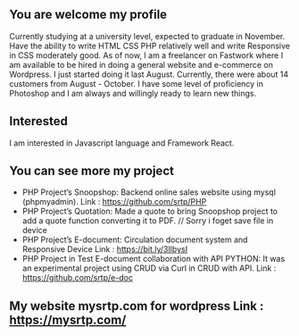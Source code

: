 
## You are welcome my profile

Currently studying at a university level, expected to graduate in November. Have the ability to write HTML CSS PHP relatively well and write Responsive in CSS moderately good.
As of now, I am a freelancer on Fastwork where I am available to be hired in doing a general website and e-commerce on Wordpress. I just started doing it last August. Currently, there were about 14 customers from August - October. I have some level of proficiency in Photoshop and I am always and willingly ready to learn new things.

## Interested
I am interested in Javascript language and Framework React.

## You can see more my project
- PHP Project’s Snoopshop: Backend online sales website using mysql (phpmyadmin). Link : https://github.com/srtp/PHP
- PHP Project’s Quotation: Made a quote to bring Snoopshop project to add a quote function converting it to PDF. // Sorry i foget save file in device
- PHP Project’s E-document: Circulation document system and Responsive Device Link :  https://bit.ly/3lIbysI
- PHP Project in Test E-document collaboration with API PYTHON: It was an experimental project using CRUD via Curl in CRUD with API.  Link : https://github.com/srtp/e-doc

## My website mysrtp.com for wordpress Link : https://mysrtp.com/

